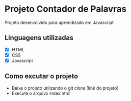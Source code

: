 # Projeto Contador de Palavras
Projeto desenvolvido para aprendizado em Javascript
## Linguagens utilizadas
- [x] HTML
- [x] CSS
- [x] Javascript
## Como excutar o projeto
* Baixe o projeto utilizando o git clone [link do projeto] </br>
* Execute o arquivo index.html
